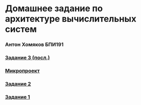 # Домашнее задание по архитектуре вычислительных систем

### Антон Хомяков БПИ191

### [Задание 3 (посл.)](https://github.com/antonkhmv/dz-avs/tree/master/task03)

### [Микропроект](https://github.com/antonkhmv/dz-avs/tree/master/task03_project)

### [Задание 2](https://github.com/antonkhmv/dz-avs/tree/master/task02)

### [Задание 1](https://github.com/antonkhmv/dz-avs/tree/master/task01)
